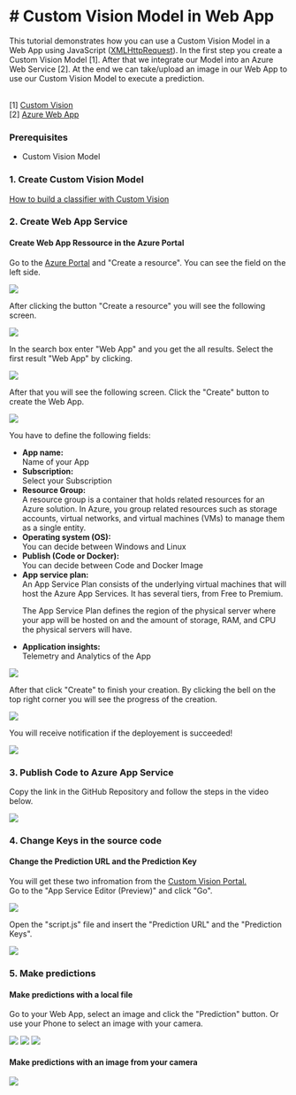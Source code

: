 <h1># Custom Vision Model in Web App</h1>
This tutorial demonstrates how you can use a Custom Vision Model in a Web App using JavaScript (<a href="https://customvision.ai/">XMLHttpRequest</a>). 
In the first step you create a Custom Vision Model [1]. After that we integrate our Model into an Azure Web Service [2].
At the end we can take/upload an image in our Web App to use our Custom Vision Model to execute a prediction.<br><br>

[1] <a href="https://customvision.ai/">Custom Vision</a><br>
[2] <a href="https://azure.microsoft.com/en-us/services/app-service/web/">Azure Web App</a>

### Prerequisites
<ul>
  <li>Custom Vision Model</li>
</ul>


### 1. Create Custom Vision Model

<a href="https://docs.microsoft.com/en-us/azure/cognitive-services/custom-vision-service/getting-started-build-a-classifier">How to build a classifier with Custom Vision</a><br>

### 2. Create Web App Service

#### Create Web App Ressource in the Azure Portal

Go to the <a href="portal.azure.com">Azure Portal</a> and "Create a resource". You can see the field on the left side.

![](Resources/images/Step1.png)

After clicking the button "Create a resource" you will see the following screen.

![](Resources/images/Step2.png)

In the search box enter "Web App" and you get the all results. Select the first result "Web App" by clicking.

![](Resources/images/Step3.png)

After that you will see the following screen. Click the "Create" button to create the Web App.

![](Resources/images/Step4.png)

You have to define the following fields:
<ul>
  <li><b>App name:</b><br> Name of your App</li>
  <li><b>Subscription:</b><br> Select your Subscription</li>
  <li><b>Resource Group:</b><br> A resource group is a container that holds related resources for an Azure solution. In Azure, you group related resources such as storage accounts, virtual networks, and virtual machines (VMs) to manage them as a single entity.</li>
  <li><b>Operating system (OS): </b><br>You can decide between Windows and Linux</li>
  <li><b>Publish (Code or Docker):</b><br> You can decide between Code and Docker Image</li>
  <li><b>App service plan:</b><br> 
  An App Service Plan consists of the underlying virtual machines that will host the Azure App Services. It has several tiers, from Free to Premium.<br>

  The App Service Plan defines the region of the physical server where your app will be hosted on and the amount of storage, RAM, and CPU the physical servers will have.</li>
  <li><b>Application insights:</b><br>Telemetry and Analytics of the App </li>
</ul>



![](Resources/images/Step5.png)

After that click "Create" to finish your creation. By clicking the bell on the top right corner you will see the progress of the creation.

![](Resources/images/Step6.png)

You will receive notification if the deployement is succeeded!

![](Resources/images/Step7.png)



### 3. Publish Code to Azure App Service

Copy the link in the GitHub Repository and follow the steps in the video below.

![](Resources/cloneGitRepointoAppService.gif)

### 4. Change Keys in the source code

#### Change the Prediction URL and the Prediction Key

You will get these two infromation from the <a href="https://www.customvision.ai">Custom Vision Portal.</a><br>
Go to the "App Service Editor (Preview)" and click "Go".

![](Resources/images/Step9.PNG)

Open the "script.js" file and insert the "Prediction URL" and the "Prediction Keys".

![](Resources/images/Step8.PNG)

### 5. Make predictions

#### Make predictions with a local file

Go to your Web App, select an image and click the "Prediction" button. Or use your Phone to select an image with your camera.

![](Resources/images/Step10.PNG)
![](Resources/images/Step11.PNG)
![](Resources/images/Step12.PNG)


#### Make predictions with an image from your camera
![](Resources/iPhone.gif)


















